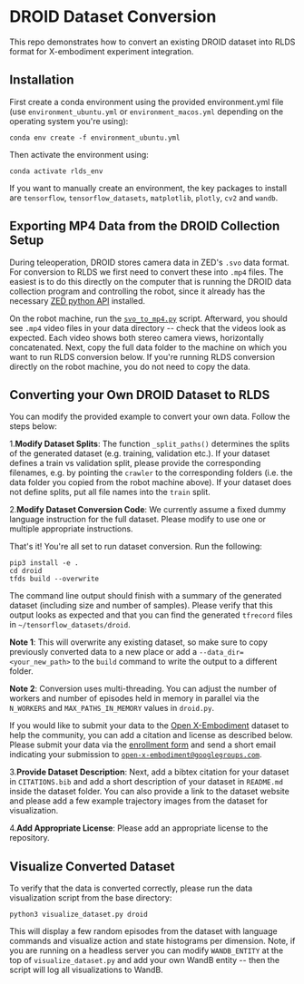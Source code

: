 # DROID Dataset Conversion

This repo demonstrates how to convert an existing DROID dataset into RLDS format for X-embodiment experiment integration.

## Installation

First create a conda environment using the provided environment.yml file (use `environment_ubuntu.yml` or `environment_macos.yml` depending on the operating system you're using):
```
conda env create -f environment_ubuntu.yml
```

Then activate the environment using:
```
conda activate rlds_env
```

If you want to manually create an environment, the key packages to install are `tensorflow`, 
`tensorflow_datasets`, `matplotlib`, `plotly`, `cv2` and `wandb`.


## Exporting MP4 Data from the DROID Collection Setup

During teleoperation, DROID stores camera data in ZED's `.svo` data format. For conversion to RLDS we first need 
to convert these into `.mp4` files. The easiest is to do this directly on the computer that is running the DROID 
data collection program and controlling the robot, since it already has the necessary [ZED python API](https://www.stereolabs.com/docs/app-development/python/install)
installed.

On the robot machine, run the [`svo_to_mp4.py`](https://github.com/AlexanderKhazatsky/R2D2/blob/main/scripts/convert/svo_to_mp4.py)
script. Afterward, you should see `.mp4` video files in your data directory -- check that the videos look as expected. 
Each video shows both stereo camera views, horizontally concatenated. Next, copy the full data folder to the machine
on which you want to run RLDS conversion below. If you're running RLDS conversion directly on the robot machine, you
do not need to copy the data.


## Converting your Own DROID Dataset to RLDS

You can modify the provided example to convert your own data. Follow the steps below:

1.**Modify Dataset Splits**: The function `_split_paths()` determines the splits of the generated dataset (e.g. training, validation etc.).
If your dataset defines a train vs validation split, please provide the corresponding filenames, e.g. 
by pointing the `crawler` to the corresponding folders (i.e. the data folder you copied from the robot machine above). 
If your dataset does not define splits, put all file names into the `train` split.

2.**Modify Dataset Conversion Code**: We currently assume a fixed dummy language instruction for the full dataset. 
Please modify to use one or multiple appropriate instructions.

That's it! You're all set to run dataset conversion. Run the following:
```
pip3 install -e .
cd droid
tfds build --overwrite
```
The command line output should finish with a summary of the generated dataset (including size and number of samples). 
Please verify that this output looks as expected and that you can find the generated `tfrecord` files in `~/tensorflow_datasets/droid`.

**Note 1**: This will overwrite any existing dataset, so make sure to copy previously converted data to a new place or 
add a `--data_dir=<your_new_path>` to the `build` command to write the output to a different folder.

**Note 2**: Conversion uses multi-threading. You can adjust the number of workers and number of episodes held in memory in parallel
via the `N_WORKERS` and `MAX_PATHS_IN_MEMORY` values in `droid.py`.

If you would like to submit your data to the [Open X-Embodiment](https://robotics-transformer-x.github.io/) dataset to help the community, you can add a citation and 
license as described below. Please submit your data via the [enrollment form](https://docs.google.com/forms/d/e/1FAIpQLSeYinS_Y5Bf1ufTnlROULVquD4gw6xY_wUBssfVYkHNaPp4LQ/viewform) and send a short email indicating your submission 
to [`open-x-embodiment@googlegroups.com`](mailto:open-x-embodiment@googlegroups.com).

3.**Provide Dataset Description**: Next, add a bibtex citation for your dataset in `CITATIONS.bib` and add a short description
of your dataset in `README.md` inside the dataset folder. You can also provide a link to the dataset website and please add a
few example trajectory images from the dataset for visualization.

4.**Add Appropriate License**: Please add an appropriate license to the repository. 


## Visualize Converted Dataset
To verify that the data is converted correctly, please run the data visualization script from the base directory:
```
python3 visualize_dataset.py droid
``` 
This will display a few random episodes from the dataset with language commands and visualize action and state histograms per dimension.
Note, if you are running on a headless server you can modify `WANDB_ENTITY` at the top of `visualize_dataset.py` and 
add your own WandB entity -- then the script will log all visualizations to WandB.

